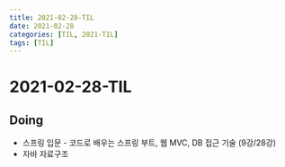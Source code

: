 ```yaml
---
title: 2021-02-28-TIL
date: 2021-02-28
categories: [TIL, 2021-TIL]
tags: [TIL]
---
```


# 2021-02-28-TIL

## Doing

- 스프링 입문 - 코드로 배우는 스프링 부트, 웹 MVC, DB 접근 기술 (9강/28강)
- 자바 자료구조

